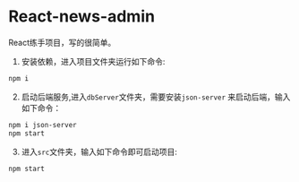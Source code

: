 # React-news-admin
React练手项目，写的很简单。

1. 安装依赖，进入项目文件夹运行如下命令:

```bash
npm i
```

2. 启动后端服务,进入`dbServer`文件夹，需要安装`json-server` 来启动后端，输入如下命令：

```bash
npm i json-server
npm start
```

3. 进入`src`文件夹，输入如下命令即可启动项目:

```bash
npm start
```

